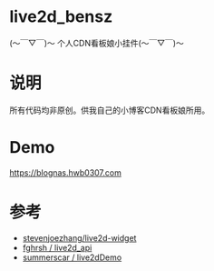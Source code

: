 # live2d_bensz
 (～￣▽￣)～ 个人CDN看板娘小挂件(～￣▽￣)～ 

# 说明

所有代码均非原创。供我自己的小博客CDN看板娘所用。

# Demo

https://blognas.hwb0307.com

# 参考

+ [stevenjoezhang/live2d-widget](https://github.com/stevenjoezhang)
+ [fghrsh / live2d_api](https://github.com/fghrsh/live2d_api)
+ [summerscar / live2dDemo]()